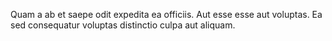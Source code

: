 Quam a ab et saepe odit expedita ea officiis.
Aut esse esse aut voluptas.
Ea sed consequatur voluptas distinctio culpa aut aliquam.